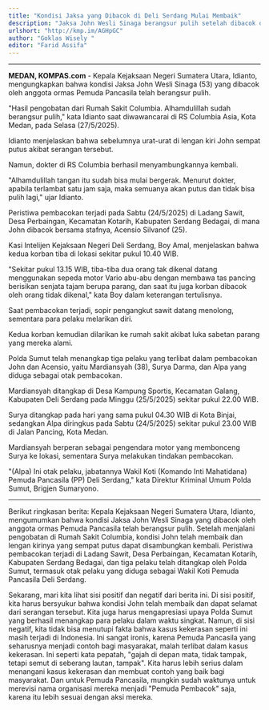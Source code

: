 ```yaml
---
title: "Kondisi Jaksa yang Dibacok di Deli Serdang Mulai Membaik"
description: "Jaksa John Wesli Sinaga berangsur pulih setelah dibacok oleh ormas. Tiga pelaku sudah ditangkap. Simak selengkapnya!"
urlshort: "http://kmp.im/AGHpGC"
author: "Goklas Wisely "
editor: "Farid Assifa"
---
```


---

**MEDAN, KOMPAS.com** - Kepala Kejaksaan Negeri Sumatera Utara, Idianto, mengungkapkan bahwa kondisi Jaksa John Wesli Sinaga (53) yang dibacok oleh anggota ormas Pemuda Pancasila telah berangsur pulih.

\"Hasil pengobatan dari Rumah Sakit Columbia. Alhamdulillah sudah berangsur pulih,\" kata Idianto saat diwawancarai di RS Columbia Asia, Kota Medan, pada Selasa (27/5/2025).

Idianto menjelaskan bahwa sebelumnya urat-urat di lengan kiri John sempat putus akibat serangan tersebut.

Namun, dokter di RS Columbia berhasil menyambungkannya kembali.

\"Alhamdulillah tangan itu sudah bisa mulai bergerak. Menurut dokter, apabila terlambat satu jam saja, maka semuanya akan putus dan tidak bisa pulih lagi,\" ujar Idianto.

Peristiwa pembacokan terjadi pada Sabtu (24/5/2025) di Ladang Sawit, Desa Perbaingan, Kecamatan Kotarih, Kabupaten Serdang Bedagai, di mana John dibacok bersama stafnya, Acensio Silvanof (25).

Kasi Intelijen Kejaksaan Negeri Deli Serdang, Boy Amal, menjelaskan bahwa kedua korban tiba di lokasi sekitar pukul 10.40 WIB.

\"Sekitar pukul 13.15 WIB, tiba-tiba dua orang tak dikenal datang menggunakan sepeda motor Vario abu-abu dengan membawa tas pancing berisikan senjata tajam berupa parang, dan saat itu juga korban dibacok oleh orang tidak dikenal,\" kata Boy dalam keterangan tertulisnya.

Saat pembacokan terjadi, sopir pengangkut sawit datang menolong, sementara para pelaku melarikan diri.

Kedua korban kemudian dilarikan ke rumah sakit akibat luka sabetan parang yang mereka alami.

Polda Sumut telah menangkap tiga pelaku yang terlibat dalam pembacokan John dan Acensio, yaitu Mardiansyah (38), Surya Darma, dan Alpa yang diduga sebagai otak pembacokan.

Mardiansyah ditangkap di Desa Kampung Sportis, Kecamatan Galang, Kabupaten Deli Serdang pada Minggu (25/5/2025) sekitar pukul 22.00 WIB.

Surya ditangkap pada hari yang sama pukul 04.30 WIB di Kota Binjai, sedangkan Alpa diringkus pada Sabtu (24/5/2025) sekitar pukul 23.00 WIB di Jalan Pancing, Kota Medan.

Mardiansyah berperan sebagai pengendara motor yang membonceng Surya ke lokasi, sementara Surya melakukan tindakan pembacokan.

\"(Alpa) Ini otak pelaku, jabatannya Wakil Koti (Komando Inti Mahatidana) Pemuda Pancasila (PP) Deli Serdang,\" kata Direktur Kriminal Umum Polda Sumut, Brigjen Sumaryono.

---
Berikut ringkasan berita: Kepala Kejaksaan Negeri Sumatera Utara, Idianto, mengumumkan bahwa kondisi Jaksa John Wesli Sinaga yang dibacok oleh anggota ormas Pemuda Pancasila telah berangsur pulih. Setelah menjalani pengobatan di Rumah Sakit Columbia, kondisi John telah membaik dan lengan kirinya yang sempat putus dapat disambungkan kembali. Peristiwa pembacokan terjadi di Ladang Sawit, Desa Perbaingan, Kecamatan Kotarih, Kabupaten Serdang Bedagai, dan tiga pelaku telah ditangkap oleh Polda Sumut, termasuk otak pelaku yang diduga sebagai Wakil Koti Pemuda Pancasila Deli Serdang.

Sekarang, mari kita lihat sisi positif dan negatif dari berita ini. Di sisi positif, kita harus bersyukur bahwa kondisi John telah membaik dan dapat selamat dari serangan tersebut. Kita juga harus mengapresiasi upaya Polda Sumut yang berhasil menangkap para pelaku dalam waktu singkat. Namun, di sisi negatif, kita tidak bisa menutupi fakta bahwa kasus kekerasan seperti ini masih terjadi di Indonesia. Ini sangat ironis, karena Pemuda Pancasila yang seharusnya menjadi contoh bagi masyarakat, malah terlibat dalam kasus kekerasan. Ini seperti kata pepatah, "gajah di depan mata, tidak tampak, tetapi semut di seberang lautan, tampak". Kita harus lebih serius dalam menangani kasus kekerasan dan membuat contoh yang baik bagi masyarakat. Dan untuk Pemuda Pancasila, mungkin sudah waktunya untuk merevisi nama organisasi mereka menjadi "Pemuda Pembacok" saja, karena itu lebih sesuai dengan aksi mereka.
